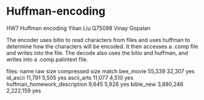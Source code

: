 # Huffman-encoding
HW7 Huffman encoding
Yilian Liu Q75098
Vinay Gopalan

The encoder uses bitio to read characters from files and uses huffman to determine how the
characters will be encoded. It then accesses a .comp file and writes into the file.
The decode also uses the bitio and huffman, and writes into a .comp.palintext file. 

files:	name				raw size	compressed size		match
	bee_movie			55,339		32,307			yes
	id_ascii			11,791		5,505			yes
	ascii_arts			11,077		4,510			yes
	huffman_homework_description	9,645		5,926			yes
	bible_new			3,880,246	2,222,159		yes	

